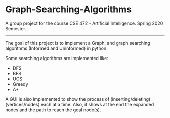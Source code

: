 # Graph-Searching-Algorithms
A group project for the course CSE 472 - Artificial Intelligence. Spring 2020 Semester.

--- 

The goal of this project is to implement a Graph, and graph searching algorithms (Informed and Uninformed) in python. 

Some searching algorithms are implemented like: 
* DFS
* BFS
* UCS
* Greedy
* A*

A GUI is also implemented to show the process of (inserting/deleting) (vertices/nodes) each at a time. Also, it shows at the end the expanded nodes and the path to reach the goal node(s).
